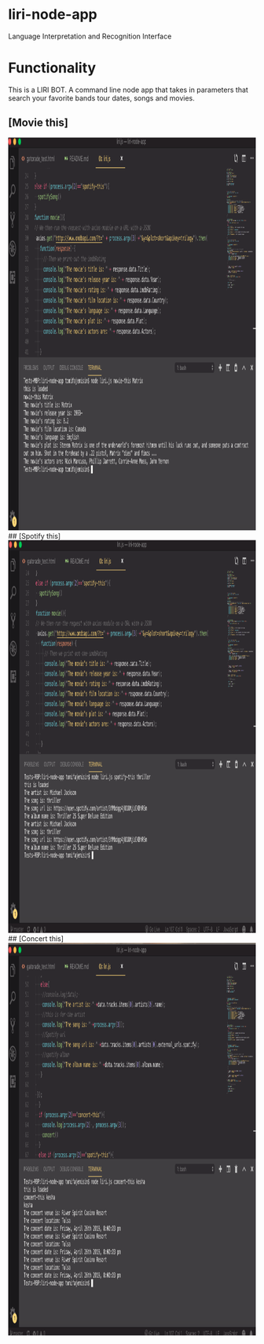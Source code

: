 # liri-node-app
Language Interpretation and Recognition Interface

# Functionality

This is a LIRI BOT. A command line node app that takes in parameters that search your favorite bands tour dates, songs and movies.


## [Movie this] 
<img src="./images/Screen Shot 2019-04-09 at 6.51.56 PM.png" width="1000" height="800" alt="screenshot1">
## [Spotify this]
<img src="./images/Screen Shot 2019-04-09 at 6.53.35 PM.png" width="1000" height="800" alt="screenshot2">
## [Concert this] 
<img src="./images/Screen Shot 2019-04-09 at 6.54.18 PM.png" width="1000" height="800" alt="screenshot3">